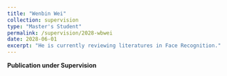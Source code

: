 ```yaml
---
title: "Wenbin Wei"
collection: supervision
type: "Master's Student"
permalink: /supervision/2028-wbwei
date: 2028-06-01
excerpt: "He is currently reviewing literatures in Face Recognition."
---
```


**Publication under Supervision**